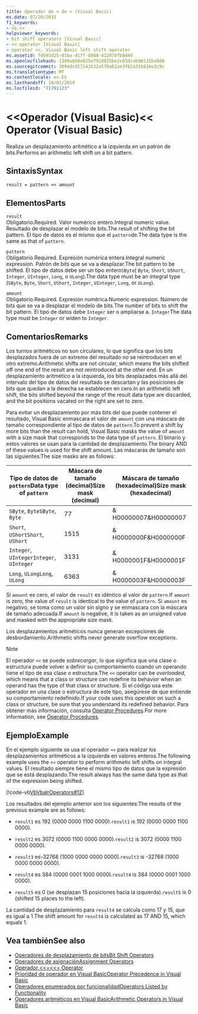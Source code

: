 ```yaml
---
title: Operador de < de < (Visual Basic)
ms.date: 07/20/2015
f1_keywords:
- vb.<<
helpviewer_keywords:
- bit shift operators [Visual Basic]
- << operator [Visual Basic]
- operator <<, Visual Basic left shift operator
ms.assetid: fdb93d25-81ba-417f-b808-41207bfb8440
ms.openlocfilehash: 1300ab60e825e7910825be2c65dcab90135ba988
ms.sourcegitcommit: 3094dcd17141b32a570a82ae3f62a331616e2c9c
ms.translationtype: MT
ms.contentlocale: es-ES
ms.lasthandoff: 10/01/2019
ms.locfileid: "71701123"
---
```

# <a name="-operator-visual-basic"></a><span data-ttu-id="8cfe4-102">\<\<Operador (Visual Basic)</span><span class="sxs-lookup"><span data-stu-id="8cfe4-102">\<\< Operator (Visual Basic)</span></span>
<span data-ttu-id="8cfe4-103">Realiza un desplazamiento aritmético a la izquierda en un patrón de bits.</span><span class="sxs-lookup"><span data-stu-id="8cfe4-103">Performs an arithmetic left shift on a bit pattern.</span></span>  
  
## <a name="syntax"></a><span data-ttu-id="8cfe4-104">Sintaxis</span><span class="sxs-lookup"><span data-stu-id="8cfe4-104">Syntax</span></span>  
  
```vb  
result = pattern << amount  
```  
  
## <a name="parts"></a><span data-ttu-id="8cfe4-105">Elementos</span><span class="sxs-lookup"><span data-stu-id="8cfe4-105">Parts</span></span>  
 `result`  
 <span data-ttu-id="8cfe4-106">Obligatorio.</span><span class="sxs-lookup"><span data-stu-id="8cfe4-106">Required.</span></span> <span data-ttu-id="8cfe4-107">Valor numérico entero.</span><span class="sxs-lookup"><span data-stu-id="8cfe4-107">Integral numeric value.</span></span> <span data-ttu-id="8cfe4-108">Resultado de desplazar el modelo de bits.</span><span class="sxs-lookup"><span data-stu-id="8cfe4-108">The result of shifting the bit pattern.</span></span> <span data-ttu-id="8cfe4-109">El tipo de datos es el mismo que el `pattern`de.</span><span class="sxs-lookup"><span data-stu-id="8cfe4-109">The data type is the same as that of `pattern`.</span></span>  
  
 `pattern`  
 <span data-ttu-id="8cfe4-110">Obligatorio.</span><span class="sxs-lookup"><span data-stu-id="8cfe4-110">Required.</span></span> <span data-ttu-id="8cfe4-111">Expresión numérica entera.</span><span class="sxs-lookup"><span data-stu-id="8cfe4-111">Integral numeric expression.</span></span> <span data-ttu-id="8cfe4-112">Patrón de bits que se va a desplazar.</span><span class="sxs-lookup"><span data-stu-id="8cfe4-112">The bit pattern to be shifted.</span></span> <span data-ttu-id="8cfe4-113">El tipo de datos debe ser un tipo entero`SByte`( `Byte`, `Short`, `UShort`, `Integer`, `UInteger`, `Long`, o `ULong`).</span><span class="sxs-lookup"><span data-stu-id="8cfe4-113">The data type must be an integral type (`SByte`, `Byte`, `Short`, `UShort`, `Integer`, `UInteger`, `Long`, or `ULong`).</span></span>  
  
 `amount`  
 <span data-ttu-id="8cfe4-114">Obligatorio.</span><span class="sxs-lookup"><span data-stu-id="8cfe4-114">Required.</span></span> <span data-ttu-id="8cfe4-115">Expresión numérica.</span><span class="sxs-lookup"><span data-stu-id="8cfe4-115">Numeric expression.</span></span> <span data-ttu-id="8cfe4-116">Número de bits que se va a desplazar el modelo de bits.</span><span class="sxs-lookup"><span data-stu-id="8cfe4-116">The number of bits to shift the bit pattern.</span></span> <span data-ttu-id="8cfe4-117">El tipo de datos debe `Integer` ser o ampliarse a. `Integer`</span><span class="sxs-lookup"><span data-stu-id="8cfe4-117">The data type must be `Integer` or widen to `Integer`.</span></span>  
  
## <a name="remarks"></a><span data-ttu-id="8cfe4-118">Comentarios</span><span class="sxs-lookup"><span data-stu-id="8cfe4-118">Remarks</span></span>  
 <span data-ttu-id="8cfe4-119">Los turnos aritméticos no son circulares, lo que significa que los bits desplazados fuera de un extremo del resultado no se reintroducen en el otro extremo.</span><span class="sxs-lookup"><span data-stu-id="8cfe4-119">Arithmetic shifts are not circular, which means the bits shifted off one end of the result are not reintroduced at the other end.</span></span> <span data-ttu-id="8cfe4-120">En un desplazamiento aritmético a la izquierda, los bits desplazados más allá del intervalo del tipo de datos del resultado se descartan y las posiciones de bits que quedan a la derecha se establecen en cero.</span><span class="sxs-lookup"><span data-stu-id="8cfe4-120">In an arithmetic left shift, the bits shifted beyond the range of the result data type are discarded, and the bit positions vacated on the right are set to zero.</span></span>  
  
 <span data-ttu-id="8cfe4-121">Para evitar un desplazamiento por más bits del que puede contener el resultado, Visual Basic enmascara el valor de `amount` con una máscara de tamaño correspondiente al tipo de datos de `pattern`.</span><span class="sxs-lookup"><span data-stu-id="8cfe4-121">To prevent a shift by more bits than the result can hold, Visual Basic masks the value of `amount` with a size mask that corresponds to the data type of `pattern`.</span></span> <span data-ttu-id="8cfe4-122">El binario y estos valores se usan para la cantidad de desplazamiento.</span><span class="sxs-lookup"><span data-stu-id="8cfe4-122">The binary AND of these values is used for the shift amount.</span></span> <span data-ttu-id="8cfe4-123">Las máscaras de tamaño son las siguientes:</span><span class="sxs-lookup"><span data-stu-id="8cfe4-123">The size masks are as follows:</span></span>  
  
|<span data-ttu-id="8cfe4-124">Tipo de datos de `pattern`</span><span class="sxs-lookup"><span data-stu-id="8cfe4-124">Data type of `pattern`</span></span>|<span data-ttu-id="8cfe4-125">Máscara de tamaño (decimal)</span><span class="sxs-lookup"><span data-stu-id="8cfe4-125">Size mask (decimal)</span></span>|<span data-ttu-id="8cfe4-126">Máscara de tamaño (hexadecimal)</span><span class="sxs-lookup"><span data-stu-id="8cfe4-126">Size mask (hexadecimal)</span></span>|  
|----------------------------|---------------------------|-------------------------------|  
|<span data-ttu-id="8cfe4-127">`SByte`, `Byte`</span><span class="sxs-lookup"><span data-stu-id="8cfe4-127">`SByte`, `Byte`</span></span>|<span data-ttu-id="8cfe4-128">7</span><span class="sxs-lookup"><span data-stu-id="8cfe4-128">7</span></span>|<span data-ttu-id="8cfe4-129">& H00000007</span><span class="sxs-lookup"><span data-stu-id="8cfe4-129">&H00000007</span></span>|  
|<span data-ttu-id="8cfe4-130">`Short`, `UShort`</span><span class="sxs-lookup"><span data-stu-id="8cfe4-130">`Short`, `UShort`</span></span>|<span data-ttu-id="8cfe4-131">15</span><span class="sxs-lookup"><span data-stu-id="8cfe4-131">15</span></span>|<span data-ttu-id="8cfe4-132">& H0000000F</span><span class="sxs-lookup"><span data-stu-id="8cfe4-132">&H0000000F</span></span>|  
|<span data-ttu-id="8cfe4-133">`Integer`, `UInteger`</span><span class="sxs-lookup"><span data-stu-id="8cfe4-133">`Integer`, `UInteger`</span></span>|<span data-ttu-id="8cfe4-134">31</span><span class="sxs-lookup"><span data-stu-id="8cfe4-134">31</span></span>|<span data-ttu-id="8cfe4-135">& H0000001F</span><span class="sxs-lookup"><span data-stu-id="8cfe4-135">&H0000001F</span></span>|  
|<span data-ttu-id="8cfe4-136">`Long`, `ULong`</span><span class="sxs-lookup"><span data-stu-id="8cfe4-136">`Long`, `ULong`</span></span>|<span data-ttu-id="8cfe4-137">63</span><span class="sxs-lookup"><span data-stu-id="8cfe4-137">63</span></span>|<span data-ttu-id="8cfe4-138">& H0000003F</span><span class="sxs-lookup"><span data-stu-id="8cfe4-138">&H0000003F</span></span>|  
  
 <span data-ttu-id="8cfe4-139">Si `amount` es cero, el valor de `result` es idéntico al valor de `pattern`.</span><span class="sxs-lookup"><span data-stu-id="8cfe4-139">If `amount` is zero, the value of `result` is identical to the value of `pattern`.</span></span> <span data-ttu-id="8cfe4-140">Si `amount` es negativo, se toma como un valor sin signo y se enmascara con la máscara de tamaño adecuada.</span><span class="sxs-lookup"><span data-stu-id="8cfe4-140">If `amount` is negative, it is taken as an unsigned value and masked with the appropriate size mask.</span></span>  
  
 <span data-ttu-id="8cfe4-141">Los desplazamientos aritméticos nunca generan excepciones de desbordamiento.</span><span class="sxs-lookup"><span data-stu-id="8cfe4-141">Arithmetic shifts never generate overflow exceptions.</span></span>  
  
> [!NOTE]
> <span data-ttu-id="8cfe4-142">El operador `<<` se puede *sobrecargar*, lo que significa que una clase o estructura puede volver a definir su comportamiento cuando un operando tiene el tipo de esa clase o estructura.</span><span class="sxs-lookup"><span data-stu-id="8cfe4-142">The `<<` operator can be *overloaded*, which means that a class or structure can redefine its behavior when an operand has the type of that class or structure.</span></span> <span data-ttu-id="8cfe4-143">Si el código usa este operador en una clase o estructura de este tipo, asegúrese de que entiende su comportamiento redefinido.</span><span class="sxs-lookup"><span data-stu-id="8cfe4-143">If your code uses this operator on such a class or structure, be sure that you understand its redefined behavior.</span></span> <span data-ttu-id="8cfe4-144">Para obtener más información, consulta [Operator Procedures](../../../visual-basic/programming-guide/language-features/procedures/operator-procedures.md).</span><span class="sxs-lookup"><span data-stu-id="8cfe4-144">For more information, see [Operator Procedures](../../../visual-basic/programming-guide/language-features/procedures/operator-procedures.md).</span></span>  
  
## <a name="example"></a><span data-ttu-id="8cfe4-145">Ejemplo</span><span class="sxs-lookup"><span data-stu-id="8cfe4-145">Example</span></span>  
 <span data-ttu-id="8cfe4-146">En el ejemplo siguiente se usa el operador `<<` para realizar los desplazamientos aritméticos a la izquierda en valores enteros.</span><span class="sxs-lookup"><span data-stu-id="8cfe4-146">The following example uses the `<<` operator to perform arithmetic left shifts on integral values.</span></span> <span data-ttu-id="8cfe4-147">El resultado siempre tiene el mismo tipo de datos que la expresión que se está desplazando.</span><span class="sxs-lookup"><span data-stu-id="8cfe4-147">The result always has the same data type as that of the expression being shifted.</span></span>  
  
 [!code-vb[VbVbalrOperators#12](~/samples/snippets/visualbasic/VS_Snippets_VBCSharp/VbVbalrOperators/VB/Class1.vb#12)]  
  
 <span data-ttu-id="8cfe4-148">Los resultados del ejemplo anterior son los siguientes:</span><span class="sxs-lookup"><span data-stu-id="8cfe4-148">The results of the previous example are as follows:</span></span>  
  
- <span data-ttu-id="8cfe4-149">`result1` es 192 (0000 0000 1100 0000).</span><span class="sxs-lookup"><span data-stu-id="8cfe4-149">`result1` is 192 (0000 0000 1100 0000).</span></span>  
  
- <span data-ttu-id="8cfe4-150">`result2` es 3072 (0000 1100 0000 0000).</span><span class="sxs-lookup"><span data-stu-id="8cfe4-150">`result2` is 3072 (0000 1100 0000 0000).</span></span>  
  
- <span data-ttu-id="8cfe4-151">`result3` es-32768 (1000 0000 0000 0000).</span><span class="sxs-lookup"><span data-stu-id="8cfe4-151">`result3` is -32768 (1000 0000 0000 0000).</span></span>  
  
- <span data-ttu-id="8cfe4-152">`result4` es 384 (0000 0001 1000 0000).</span><span class="sxs-lookup"><span data-stu-id="8cfe4-152">`result4` is 384 (0000 0001 1000 0000).</span></span>  
  
- <span data-ttu-id="8cfe4-153">`result5` es 0 (se desplazan 15 posiciones hacia la izquierda).</span><span class="sxs-lookup"><span data-stu-id="8cfe4-153">`result5` is 0 (shifted 15 places to the left).</span></span>  
  
 <span data-ttu-id="8cfe4-154">La cantidad de desplazamiento para `result4` se calcula como 17 y 15, que es igual a 1.</span><span class="sxs-lookup"><span data-stu-id="8cfe4-154">The shift amount for `result4` is calculated as 17 AND 15, which equals 1.</span></span>  
  
## <a name="see-also"></a><span data-ttu-id="8cfe4-155">Vea también</span><span class="sxs-lookup"><span data-stu-id="8cfe4-155">See also</span></span>

- [<span data-ttu-id="8cfe4-156">Operadores de desplazamiento de bits</span><span class="sxs-lookup"><span data-stu-id="8cfe4-156">Bit Shift Operators</span></span>](../../../visual-basic/language-reference/operators/bit-shift-operators.md)
- [<span data-ttu-id="8cfe4-157">Operadores de asignación</span><span class="sxs-lookup"><span data-stu-id="8cfe4-157">Assignment Operators</span></span>](../../../visual-basic/language-reference/operators/assignment-operators.md)
- [<span data-ttu-id="8cfe4-158">Operador <<=</span><span class="sxs-lookup"><span data-stu-id="8cfe4-158"><<= Operator</span></span>](../../../visual-basic/language-reference/operators/left-shift-assignment-operator.md)
- [<span data-ttu-id="8cfe4-159">Prioridad de operador en Visual Basic</span><span class="sxs-lookup"><span data-stu-id="8cfe4-159">Operator Precedence in Visual Basic</span></span>](../../../visual-basic/language-reference/operators/operator-precedence.md)
- [<span data-ttu-id="8cfe4-160">Operadores enumerados por funcionalidad</span><span class="sxs-lookup"><span data-stu-id="8cfe4-160">Operators Listed by Functionality</span></span>](../../../visual-basic/language-reference/operators/operators-listed-by-functionality.md)
- [<span data-ttu-id="8cfe4-161">Operadores aritméticos en Visual Basic</span><span class="sxs-lookup"><span data-stu-id="8cfe4-161">Arithmetic Operators in Visual Basic</span></span>](../../../visual-basic/programming-guide/language-features/operators-and-expressions/arithmetic-operators.md)
